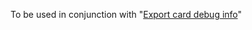 To be used in conjunction with "[Export card debug info](https://github.com/Luc-Mcgrady/anki/tree/card-debug-info)"

